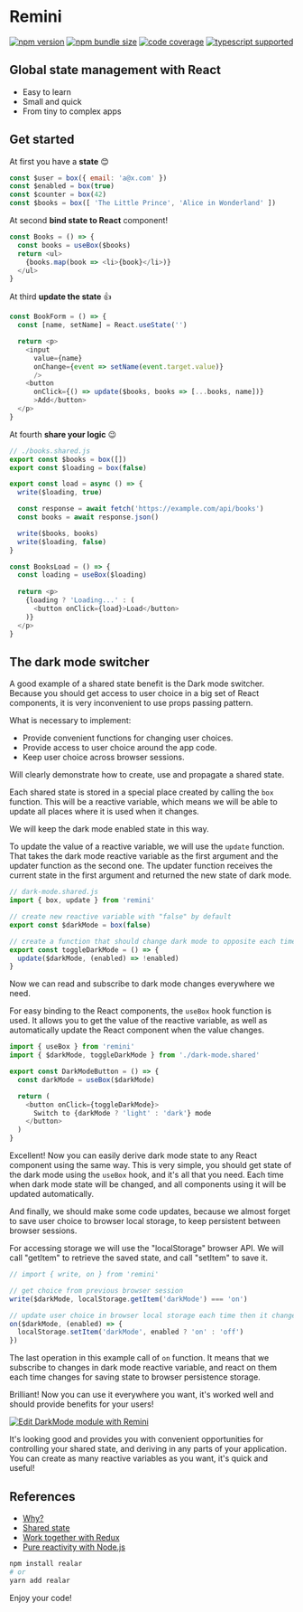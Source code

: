 # Remini

[![npm version](https://img.shields.io/npm/v/remini?style=flat-square)](https://www.npmjs.com/package/remini) [![npm bundle size](https://img.shields.io/bundlephobia/minzip/remini?style=flat-square)](https://bundlephobia.com/result?p=remini) [![code coverage](https://img.shields.io/coveralls/github/betula/remini?style=flat-square)](https://coveralls.io/github/betula/remini) [![typescript supported](https://img.shields.io/npm/types/typescript?style=flat-square)](./src/index.d.ts)

## Global state management with React

- Easy to learn
- Small and quick
- From tiny to complex apps

## Get started

At first you have a **state** 😊

```javascript
const $user = box({ email: 'a@x.com' })
const $enabled = box(true)
const $counter = box(42)
const $books = box([ 'The Little Prince', 'Alice in Wonderland' ])
```

At second **bind state to React** component!

```javascript
const Books = () => {
  const books = useBox($books)
  return <ul>
    {books.map(book => <li>{book}</li>)}
  </ul>
}
```

At third **update the state** 👍

```javascript
const BookForm = () => {
  const [name, setName] = React.useState('')

  return <p>
    <input 
      value={name}
      onChange={event => setName(event.target.value)} 
      />
    <button
      onClick={() => update($books, books => [...books, name])}
      >Add</button>
  </p>
}
```

At fourth **share your logic** 😉

```javascript
// ./books.shared.js
export const $books = box([])
export const $loading = box(false)

export const load = async () => {
  write($loading, true)

  const response = await fetch('https://example.com/api/books')
  const books = await response.json()

  write($books, books)
  write($loading, false)
}
```

```javascript
const BooksLoad = () => {
  const loading = useBox($loading)
  
  return <p>
    {loading ? 'Loading...' : (
      <button onClick={load}>Load</button>
    )}
  </p>
}
```



## The dark mode switcher

A good example of a shared state benefit is the Dark mode switcher. Because you should get access to user choice in a big set of React components, it is very inconvenient to use props passing pattern.

What is necessary to implement:

- Provide convenient functions for changing user choices.
- Provide access to user choice around the app code.
- Keep user choice across browser sessions.

Will clearly demonstrate how to create, use and propagate a shared state.

Each shared state is stored in a special place created by calling the `box` function. This will be a reactive variable, which means we will be able to update all places where it is used when it changes.

We will keep the dark mode enabled state in this way.

To update the value of a reactive variable, we will use the `update` function. That takes the dark mode reactive variable as the first argument and the updater function as the second one. The updater function receives the current state in the first argument and returned the new state of dark mode.

```javascript
// dark-mode.shared.js
import { box, update } from 'remini'

// create new reactive variable with "false" by default
export const $darkMode = box(false)

// create a function that should change dark mode to opposite each time calling
export const toggleDarkMode = () => {
  update($darkMode, (enabled) => !enabled)
}
```

Now we can read and subscribe to dark mode changes everywhere we need.

For easy binding to the React components, the `useBox` hook function is used. It allows you to get the value of the reactive variable, as well as automatically update the React component when the value changes.

```javascript
import { useBox } from 'remini'
import { $darkMode, toggleDarkMode } from './dark-mode.shared'

export const DarkModeButton = () => {
  const darkMode = useBox($darkMode)

  return (
    <button onClick={toggleDarkMode}>
      Switch to {darkMode ? 'light' : 'dark'} mode
    </button>
  )
}
```

Excellent! Now you can easily derive dark mode state to any React component using the same way. This is very simple, you should get state of the dark mode using the `useBox` hook, and it's all that you need. Each time when dark mode state will be changed, and all components using it will be updated automatically.

And finally, we should make some code updates, because we almost forget to save user choice to browser local storage, to keep persistent between browser sessions.

For accessing storage we will use the "localStorage" browser API. We will call "getItem" to retrieve the saved state, and call "setItem" to save it.

```javascript
// import { write, on } from 'remini'

// get choice from previous browser session
write($darkMode, localStorage.getItem('darkMode') === 'on')

// update user choice in browser local storage each time then it changed
on($darkMode, (enabled) => {
  localStorage.setItem('darkMode', enabled ? 'on' : 'off')
})
```

The last operation in this example call of `on` function. It means that we subscribe to changes in dark mode reactive variable, and react on them each time changes for saving state to browser persistence storage.

Brilliant! Now you can use it everywhere you want, it's worked well and should provide benefits for your users!

[![Edit DarkMode module with Remini](https://codesandbox.io/static/img/play-codesandbox.svg)](https://codesandbox.io/s/darkmode-module-with-remini-5updlc?file=/src/App.js)

It's looking good and provides you with convenient opportunities for controlling your shared state, and deriving in any parts of your application. You can create as many reactive variables as you want, it's quick and useful!



## References

- [Why?](./docs/why.md)
- [Shared state](./docs/shared-state.md)
- [Work together with Redux](./docs/redux.md)
- [Pure reactivity with Node.js](./docs/nodejs.md)


```bash
npm install realar
# or
yarn add realar
```

Enjoy your code!
